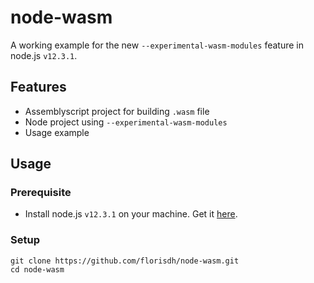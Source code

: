 # node-wasm
A working example for the new `--experimental-wasm-modules` feature in node.js `v12.3.1`.

## Features
- Assemblyscript project for building `.wasm` file
- Node project using `--experimental-wasm-modules`
- Usage example

## Usage
### Prerequisite
- Install node.js `v12.3.1` on your machine. Get it [here](https://nodejs.org/dist/v12.3.1).

### Setup
```
git clone https://github.com/florisdh/node-wasm.git
cd node-wasm
```